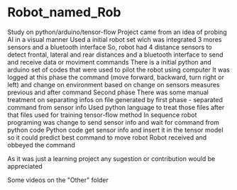 # Robot_named_Rob
Study on python/arduino/tensor-flow
Project came from an idea of probing AI in a visual manner
Used a initial robot set wich was integrated 3 mores sensors and a bluetooth interface
So, robot had 4 distance sensors to detect frontal, lateral and rear distances and a bluetooth interface to send and receive data or moviment commands
There is a initial python and arduino set of codes that were used to pilot the robot using computer
It was logged at this phase the command (move forward, backward, turn right or left) and change on environment based on change on sensors measures previous and after command
Second phase
There was some manual treatment on separating infos on file generated by first phase - separated command from sensor info
Used python language to treat those files
after that files used for training tensor-flow method
In sequence robot programing was change to send sensor info and wait for command from python code
Python code get sensor info and insert it in the tensor model so it could predict best command to move robot
Robot received and obbeyed the command

As it was just a learning project any sugestion or contribution would be appreciated 

Some videos on the "Other" folder
